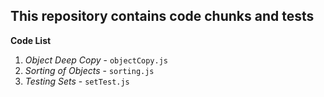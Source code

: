 ## This repository contains code chunks and tests

**Code List**

1. _Object Deep Copy_ - `objectCopy.js`
2. _Sorting of Objects_ - `sorting.js`
3. _Testing Sets_ - `setTest.js`
